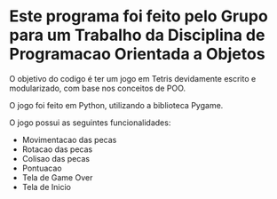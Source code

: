 # Este programa foi feito pelo Grupo para um Trabalho da Disciplina de Programacao Orientada a Objetos

O objetivo do codigo é ter um jogo em Tetris devidamente escrito e modularizado, com base nos conceitos de POO.

O jogo foi feito em Python, utilizando a biblioteca Pygame.

O jogo possui as seguintes funcionalidades:
- Movimentacao das pecas
- Rotacao das pecas
- Colisao das pecas
- Pontuacao
- Tela de Game Over
- Tela de Inicio
